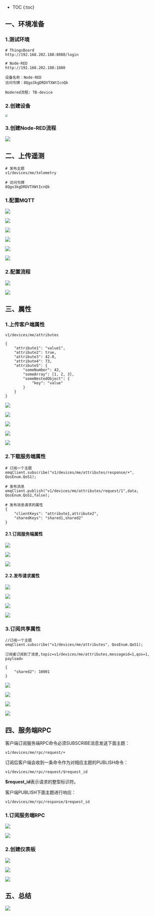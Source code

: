 * TOC
{:toc}



## 一、环境准备



### 1.测试环境

```shell
# ThingsBoard
http://192.168.202.188:8080/login

# Node-RED
http://192.168.202.188:1880

设备名称：Node-RED
访问令牌：8Qgo3kgDRDVTXWtIcnQk

Nodered流程: TB-device
```



### 2.创建设备

<img src="/images/iot/nodered/nodered-device-link/device-1.png" style="zoom: 50%;" />



### 3.创建Node-RED流程

![](/images/iot/nodered/nodered-device-link/device-2.png)





## 二、上传遥测



```shell
# 发布主题
v1/devices/me/telemetry

# 访问令牌
8Qgo3kgDRDVTXWtIcnQk
```



### 1.配置MQTT

![](/images/iot/nodered/nodered-device-link/device-3.png)

![](/images/iot/nodered/nodered-device-link/device-4.png)

![](/images/iot/nodered/nodered-device-link/device-5.png)

![](/images/iot/nodered/nodered-device-link/device-6.png)

![](/images/iot/nodered/nodered-device-link/device-7.png)

![](/images/iot/nodered/nodered-device-link/device-8.png)



### 2.配置流程

![](/images/iot/nodered/nodered-device-link/device-9.png)

![](/images/iot/nodered/nodered-device-link/device-10.png)





## 三、属性



### 1.上传客户端属性

```shell
v1/devices/me/attributes

{
	"attribute1": "value1",
	"attribute2": true,
	"attribute3": 42.0,
	"attribute4": 73,
	"attribute5": {
		"someNumber": 42,
		"someArray": [1, 2, 3],
		"someNestedObject": {
			"key": "value"
		}
	}
}
```



![](/images/iot/nodered/nodered-device-link/device-11.png)

![](/images/iot/nodered/nodered-device-link/device-12.png)

![](/images/iot/nodered/nodered-device-link/device-13.png)

![](/images/iot/nodered/nodered-device-link/device-14.png)

![](/images/iot/nodered/nodered-device-link/device-15.png)



### 2.下载服务端属性

```shell
# 订阅一个主题
emqClient.subscribe("v1/devices/me/attributes/response/+", QosEnum.QoS1);

# 发布消息
emqClient.publish("v1/devices/me/attributes/request/1",data, QosEnum.QoS1,false);

# 发布消息请求的属性
{
	"clientKeys": "attribute1,attribute2",
	"sharedKeys": "shared1,shared2"
}
```



#### 2.1.订阅服务端属性

![](/images/iot/nodered/nodered-device-link/device-16.png)

![](/images/iot/nodered/nodered-device-link/device-17.png)

![](/images/iot/nodered/nodered-device-link/device-18.png)



#### 2.2.发布请求属性

![](/images/iot/nodered/nodered-device-link/device-19.png)

![](/images/iot/nodered/nodered-device-link/device-20.png)

![](/images/iot/nodered/nodered-device-link/device-21.png)

![](/images/iot/nodered/nodered-device-link/device-22.png)



### 3.订阅共享属性

```shell
//订阅一个主题
emqClient.subscribe("v1/devices/me/attributes", QosEnum.QoS1);

订阅者订阅到了消息,topic=v1/devices/me/attributes,messageid=1,qos=1,
payload=

{
	"shared2": 10001
}
```



![](/images/iot/nodered/nodered-device-link/device-23.png)

![](/images/iot/nodered/nodered-device-link/device-24.png)

![](/images/iot/nodered/nodered-device-link/device-25.png)

![](/images/iot/nodered/nodered-device-link/device-26.png)





## 四、服务端RPC



客户端订阅服务端RPC命令必须SUBSCRIBE消息发送下面主题：

```shell
v1/devices/me/rpc/request/+
```

订阅后客户端会收到一条命令作为对相应主题的PUBLISH命令：

```shell
v1/devices/me/rpc/request/$request_id
```

**$request_id**表示请求的整型标识符。

客户端PUBLISH下面主题进行响应：

```shell
v1/devices/me/rpc/response/$request_id
```



### 1.订阅服务端RPC

![](/images/iot/nodered/nodered-device-link/device-27.png)

![](/images/iot/nodered/nodered-device-link/device-28.png)



### 2.创建仪表板

![](/images/iot/nodered/nodered-device-link/device-29.png)

![](/images/iot/nodered/nodered-device-link/device-30.png)

![](/images/iot/nodered/nodered-device-link/device-31.png)





## 五、总结



![](/images/iot/nodered/nodered-device-link/device-32.png)



